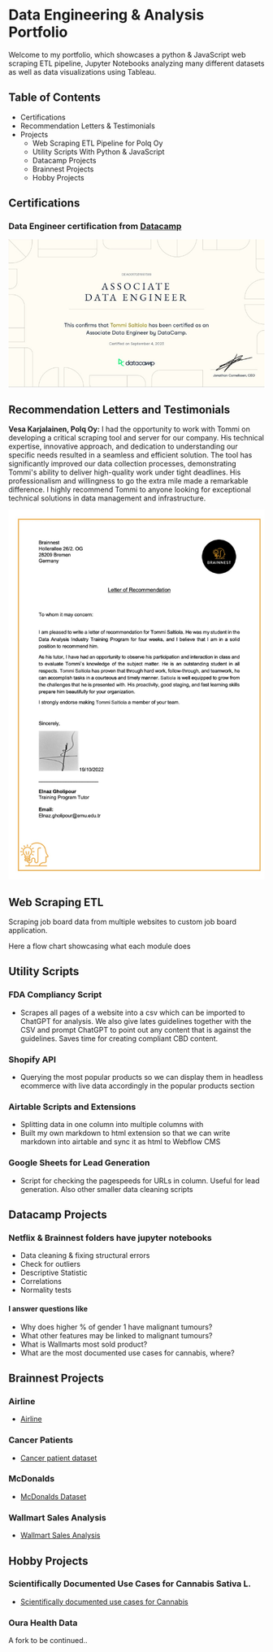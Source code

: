 # Data Engineering & Analysis Portfolio

Welcome to my portfolio, which showcases a python & JavaScript web scraping ETL pipeline, Jupyter Notebooks analyzing many different datasets as well as data visualizations using Tableau.

## Table of Contents
- Certifications
- Recommendation Letters & Testimonials
- Projects
  - Web Scraping ETL Pipeline for Polq Oy
  - Utility Scripts With Python & JavaScript
  - Datacamp Projects
  - Brainnest Projects
  - Hobby Projects

## Certifications
### Data Engineer certification from [Datacamp](https://www.datacamp.com/)
![](DEA0017031997389.jpg)

## Recommendation Letters and Testimonials
**Vesa Karjalainen, Polq Oy:** I had the opportunity to work with Tommi on developing a critical scraping tool and server for our company. His technical expertise, innovative approach, and dedication to understanding our specific needs resulted in a seamless and efficient solution. The tool has significantly improved our data collection processes, demonstrating Tommi's ability to deliver high-quality work under tight deadlines. His professionalism and willingness to go the extra mile made a remarkable difference. I highly recommend Tommi to anyone looking for exceptional technical solutions in data management and infrastructure.

![](Brainnest/Recommendation-Letter.jpg)

## Web Scraping ETL
Scraping job board data from multiple websites to custom job board application.

Here a flow chart showcasing what each module does

## Utility Scripts
### FDA Compliancy Script 
- Scrapes all pages of a website into a csv which can be imported to ChatGPT for analysis. We also give lates guidelines together with the CSV and prompt ChatGPT to point out any content that is against the guidelines. Saves time for creating compliant CBD content.

### Shopify API
- Querying the most popular products so we can display them in headless ecommerce with live data accordingly in the popular products section

### Airtable Scripts and Extensions
- Splitting data in one column into multiple columns with
- Built my own markdown to html extension so that we can write markdown into airtable and sync it as html to Webflow CMS

### Google Sheets for Lead Generation
- Script for checking the pagespeeds for URLs in column. Useful for lead generation. Also other smaller data cleaning scripts

## Datacamp Projects

### Netflix & Brainnest folders have jupyter notebooks
- Data cleaning & fixing structural errors
- Check for outliers
- Descriptive Statistic
- Correlations
- Normality tests

#### I answer questions like
- Why does higher % of gender 1 have malignant tumours?
- What other features may be linked to malignant tumours?
- What is Wallmarts most sold product?
- What are the most documented use cases for cannabis, where?

## Brainnest Projects

### Airline
- [Airline](https://github.com/Saltiola7/Data-Analysis-Portfolio/blob/main/Brainnest/airline.ipynb)

### Cancer Patients
- [Cancer patient dataset](https://github.com/Saltiola7/Data-Analysis-Portfolio/blob/main/Brainnest/cancer-patient-dataset.ipynb)

### McDonalds
- [McDonalds Dataset](https://github.com/Saltiola7/Data-Analysis-Portfolio/blob/main/Brainnest/mcdonalds.ipynb)

### Wallmart Sales Analysis
- [Wallmart Sales Analysis](https://public.tableau.com/views/WallmartSalesAnalysis_16593931691930/Story1?:language=en-US&:display_count=n&:origin=viz_share_link)

## Hobby Projects

### Scientifically Documented Use Cases for Cannabis Sativa L.
- [Scientifically documented use cases for Cannabis](https://public.tableau.com/views/UseofdifferentpartsofCannabisfordifferentmedicalusesindifferentcountries/Sheet8?:language=en-US&:display_count=n&:origin=viz_share_link)

### Oura Health Data
A fork to be continued..